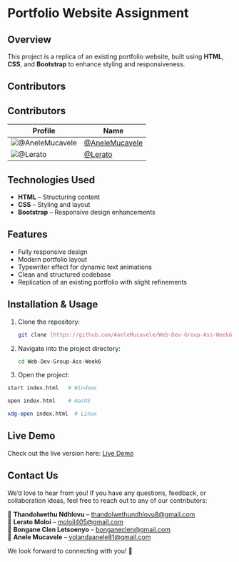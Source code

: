 # Portfolio Website Assignment  

## Overview  
This project is a replica of an existing portfolio website, built using **HTML**, **CSS**, and **Bootstrap** to enhance styling and responsiveness.  

## Contributors  
## Contributors

| Profile | Name |
|---------|------|
| ![@AneleMucavele](https://github.com/AneleMucavele.png?size=50) | [@AneleMucavele](https://github.com/AneleMucavele) |
| ![@Lerato](https://github.com/your-github-username.png?size=50) | [@Lerato](https://github.com/the7thsage376) |

## Technologies Used  
- **HTML** – Structuring content  
- **CSS** – Styling and layout  
- **Bootstrap** – Responsive design enhancements  

## Features  
- Fully responsive design  
- Modern portfolio layout  
- Typewriter effect for dynamic text animations
- Clean and structured codebase  
- Replication of an existing portfolio with slight refinements  

## Installation & Usage  
1. Clone the repository:
   
   ```bash
   git clone [https://github.com/AneleMucavele/Web-Dev-Group-Ass-Week6.git]
   ```
3. Navigate into the project directory:
   ```bash
   cd Web-Dev-Group-Ass-Week6
   
4. Open the project:

```bash
start index.html   # Windows
   ```
```bash
open index.html    # macOS
```
```bash  
xdg-open index.html  # Linux
```  

## Live Demo
Check out the live version here: [Live Demo](https://anelemucavele.github.io/Web-Dev-Group-Ass-Week6/)


 ## Contact Us  

We’d love to hear from you! If you have any questions, feedback, or collaboration ideas, feel free to reach out to any of our contributors:  

📧 **Thandolwethu Ndhlovu** – [thandolwethundhlovu8@gmail.com](mailto:thandolwethundhlovu8@gmail.com)  
📧 **Lerato Moloi** – [moloil405@gmail.com](mailto:moloil405@gmail.com)  
📧 **Bongane Clen Letsoenyo** – [bonganeclen@gmail.com](mailto:bonganeclen@gmail.com)  
📧 **Anele Mucavele** – [yolandaanele81@gmail.com](mailto:yolandaanele81@gmail.com)  

We look forward to connecting with you! 🚀  
